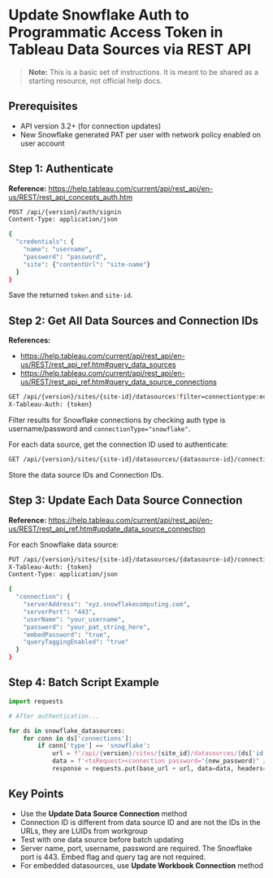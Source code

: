# Update Snowflake Auth to Programmatic Access Token in Tableau Data Sources via REST API

> **Note:** This is a basic set of instructions. It is meant to be shared as a starting resource, not official help docs.

## Prerequisites
- API version 3.2+ (for connection updates)
- New Snowflake generated PAT per user with network policy enabled on user account

## Step 1: Authenticate
**Reference:** https://help.tableau.com/current/api/rest_api/en-us/REST/rest_api_concepts_auth.htm

```bash
POST /api/{version}/auth/signin
Content-Type: application/json

{
  "credentials": {
    "name": "username",
    "password": "password",
    "site": {"contentUrl": "site-name"}
  }
}
```

Save the returned `token` and `site-id`.

## Step 2: Get All Data Sources and Connection IDs
**References:**
- https://help.tableau.com/current/api/rest_api/en-us/REST/rest_api_ref.htm#query_data_sources
- https://help.tableau.com/current/api/rest_api/en-us/REST/rest_api_ref.htm#query_data_source_connections

```bash
GET /api/{version}/sites/{site-id}/datasources?filter=connectiontype:eq:snowflake&authenticationType:eq:Username+Password
X-Tableau-Auth: {token}
```

Filter results for Snowflake connections by checking auth type is username/password and `connectionType="snowflake"`.

For each data source, get the connection ID used to authenticate:

```bash
GET /api/{version}/sites/{site-id}/datasources/{datasource-id}/connections
```

Store the data source IDs and Connection IDs.

## Step 3: Update Each Data Source Connection
**Reference:** https://help.tableau.com/current/api/rest_api/en-us/REST/rest_api_ref.htm#update_data_source_connection

For each Snowflake data source:

```bash
PUT /api/{version}/sites/{site-id}/datasources/{datasource-id}/connections/{connection-id}
X-Tableau-Auth: {token}
Content-Type: application/json

{
  "connection": {
    "serverAddress": "xyz.snowflakecomputing.com",
    "serverPort": "443",
    "userName": "your_username",
    "password": "your_pat_string_here",
    "embedPassword": "true",
    "queryTaggingEnabled": "true"
  }
}
```

## Step 4: Batch Script Example

```python
import requests

# After authentication...

for ds in snowflake_datasources:
    for conn in ds['connections']:
        if conn['type'] == 'snowflake':
            url = f"/api/{version}/sites/{site_id}/datasources/{ds['id']}/connections/{conn['id']}"
            data = f'<tsRequest><connection password="{new_password}" /></tsRequest>'
            response = requests.put(base_url + url, data=data, headers=headers)
```

## Key Points
- Use the **Update Data Source Connection** method
- Connection ID is different from data source ID and are not the IDs in the URLs, they are LUIDs from workgroup
- Test with one data source before batch updating
- Server name, port, username, password are required. The Snowflake port is 443. Embed flag and query tag are not required.
- For embedded datasources, use **Update Workbook Connection** method
